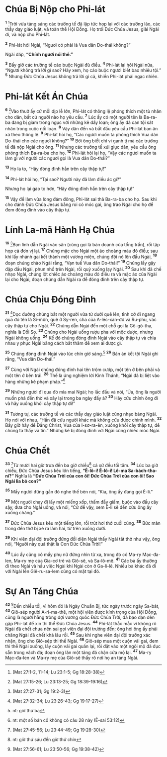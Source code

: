 # Chúa Bị Nộp cho Phi-lát

<sup><b>1</b></sup> [^1@-7c0d1338-9bb5-4a5e-9e5d-b9f7a00905be]Trời vừa tảng sáng các trưởng tế đã lập tức họp lại với các trưởng lão, các thầy dạy giáo luật, và toàn thể Hội Đồng. Họ trói Đức Chúa Jesus, giải Ngài đi, và nộp cho Phi-lát.

<sup><b>2</b></sup> Phi-lát hỏi Ngài, “Ngươi có phải là Vua dân Do-thái không?”

Ngài đáp, **“Chính ngươi nói thế.”**

<sup><b>3</b></sup> Bấy giờ các trưởng tế cáo buộc Ngài đủ điều. <sup><b>4</b></sup> Phi-lát lại hỏi Ngài nữa, “Ngươi không trả lời gì sao? Hãy xem, họ cáo buộc ngươi biết bao nhiêu tội.” <sup><b>5</b></sup> Nhưng Đức Chúa Jesus không trả lời gì cả, khiến Phi-lát phải ngạc nhiên.

# Phi-lát Kết Án Chúa

<sup><b>6</b></sup> [^2@-7c0d1338-9bb5-4a5e-9e5d-b9f7a00905be]Vào thuở ấy cứ mỗi dịp lễ lớn, Phi-lát có thông lệ phóng thích một tù nhân cho dân, bất cứ người nào họ yêu cầu. <sup><b>7</b></sup> Lúc ấy có một người tên là Ba-ra-ba đang bị giam trong ngục với những kẻ dấy loạn; ông ấy đã can tội sát nhân trong cuộc nổi loạn. <sup><b>8</b></sup> Vậy dân đến và bắt đầu yêu cầu Phi-lát ban ân xá theo thông lệ. <sup><b>9</b></sup> Phi-lát hỏi họ, “Các ngươi muốn ta phóng thích Vua dân Do-thái cho các ngươi không?” <sup><b>10</b></sup> Bởi ông biết chỉ vì ganh tị mà các trưởng tế đã nộp Ngài cho ông. <sup><b>11</b></sup> Nhưng các trưởng tế xúi giục dân, yêu cầu ông phóng thích Ba-ra-ba cho họ. <sup><b>12</b></sup> Phi-lát hỏi lại họ, “Vậy các ngươi muốn ta làm gì với người các ngươi gọi là Vua dân Do-thái?”

<sup><b>13</b></sup> Họ la to, “Hãy đóng đinh hắn trên cây thập tự!”

<sup><b>14</b></sup> Phi-lát hỏi họ, “Tại sao? Người này đã làm điều ác gì?”

Nhưng họ lại gào to hơn, “Hãy đóng đinh hắn trên cây thập tự!”

<sup><b>15</b></sup> Vậy để làm vừa lòng đám đông, Phi-lát sai thả Ba-ra-ba cho họ. Sau khi cho đánh Đức Chúa Jesus bằng roi có móc gai, ông trao Ngài cho họ để đem đóng đinh vào cây thập tự.

# Lính La-mã Hành Hạ Chúa

<sup><b>16</b></sup> [^3@-7c0d1338-9bb5-4a5e-9e5d-b9f7a00905be]Bọn lính dẫn Ngài vào sân (cũng gọi là bản doanh của tổng trấn), rồi tập họp cả đơn vị lại. <sup><b>17</b></sup> Chúng mặc cho Ngài một áo choàng màu đỏ điều; sau khi lấy nhánh gai kết thành một vương miện, chúng đội nó lên đầu Ngài, <sup><b>18</b></sup> đoạn chúng chào Ngài rằng, “Vạn tuế Vua dân Do-thái!” <sup><b>19</b></sup> Chúng lấy gậy đập đầu Ngài, phun nhổ trên Ngài, rồi quỳ xuống lạy Ngài. <sup><b>20</b></sup> Sau khi đã chế nhạo Ngài, chúng lột chiếc áo choàng màu đỏ điều ra và mặc áo của Ngài lại cho Ngài, đoạn chúng dẫn Ngài ra để đóng đinh trên cây thập tự.

# Chúa Chịu Đóng Đinh

<sup><b>21</b></sup> [^4@-7c0d1338-9bb5-4a5e-9e5d-b9f7a00905be]Dọc đường chúng bắt một người vừa từ dưới quê lên, tình cờ đi ngang qua đó tên là Si-môn, quê ở Sy-ren, cha của A-léc-xan-đơ và Ru-phu, vác cây thập tự cho Ngài. <sup><b>22</b></sup> Chúng dẫn Ngài đến một chỗ gọi là Gô-gô-tha, nghĩa là Đồi Sọ. <sup><b>23</b></sup> Chúng cho Ngài uống rượu pha với mộc dược, nhưng Ngài không uống. <sup><b>24</b></sup> Kế đó chúng đóng đinh Ngài vào cây thập tự và chia nhau y phục Ngài bằng cách bắt thăm để xem ai được gì.

<sup><b>25</b></sup> Chúng đóng đinh Ngài vào lúc chín giờ sáng.[^1-7c0d1338-9bb5-4a5e-9e5d-b9f7a00905be] <sup><b>26</b></sup> Bản án kết tội Ngài ghi rằng, “Vua dân Do-thái.”

<sup><b>27</b></sup> Cùng với Ngài chúng đóng đinh hai tên trộm cướp, một tên ở bên phải và một tên ở bên trái. <sup><b>28</b></sup> Thế là ứng nghiệm lời Kinh Thánh, “Ngài đã bị liệt vào hàng những kẻ phạm pháp.”[^2-7c0d1338-9bb5-4a5e-9e5d-b9f7a00905be]

<sup><b>29</b></sup> Những người đi qua đó mỉa mai Ngài; họ lắc đầu và nói, “Ủa, ông là người muốn phá đền thờ và xây lại trong ba ngày đấy à? <sup><b>30</b></sup> Hãy cứu chính ông đi và hãy xuống khỏi cây thập tự đi!”

<sup><b>31</b></sup> Tương tự, các trưởng tế và các thầy dạy giáo luật cũng nhạo báng Ngài. Họ nói với nhau, “Hắn đã cứu người khác mà không cứu được chính mình. <sup><b>32</b></sup> Bây giờ hãy để Đấng Christ, Vua của I-sơ-ra-ên, xuống khỏi cây thập tự, để chúng ta thấy và tin.” Những kẻ bị đóng đinh với Ngài cũng nhiếc móc Ngài.

# Chúa Chết

<sup><b>33</b></sup> [^5@-7c0d1338-9bb5-4a5e-9e5d-b9f7a00905be]Từ mười hai giờ trưa đến ba giờ chiều[^3-7c0d1338-9bb5-4a5e-9e5d-b9f7a00905be] cả xứ đều tối tăm. <sup><b>34</b></sup> Lúc ba giờ chiều, Đức Chúa Jesus kêu lớn tiếng, **“Ê-lô-i! Ê-lô-i! Lê-ma Sa-bách-tha-ni?”** Nghĩa là **“Đức Chúa Trời của con ôi! Đức Chúa Trời của con ôi! Sao Ngài lìa bỏ con?”**

<sup><b>35</b></sup> Mấy người đứng gần đó nghe thế bèn nói, “Kìa, ông ấy đang gọi Ê-li.”

<sup><b>36</b></sup> Một người chạy đi lấy một miếng xốp, thấm đầy giấm, buộc vào đầu cây sậy, đưa cho Ngài uống, và nói, “Cứ để vậy, xem Ê-li sẽ đến cứu ông ấy xuống chăng.”

<sup><b>37</b></sup> Đức Chúa Jesus kêu một tiếng lớn, rồi trút hơi thở cuối cùng. <sup><b>38</b></sup> Bức màn trong đền thờ bị xé ra làm hai, từ trên xuống dưới.

<sup><b>39</b></sup> Khi viên đại đội trưởng đứng đối diện Ngài thấy Ngài tắt thở như vậy, ông nói, “Người này quả thật là Con Đức Chúa Trời!”

<sup><b>40</b></sup> Lúc ấy cũng có mấy phụ nữ đứng nhìn từ xa, trong đó có Ma-ry Mạc-đa-len, Ma-ry mẹ của Gia-cơ trẻ và Giô-sê, và Sa-lô-mê. <sup><b>41</b></sup> Các bà ấy thường đi theo Ngài và hầu việc Ngài khi Ngài còn ở Ga-li-lê. Nhiều bà khác đã đi với Ngài lên Giê-ru-sa-lem cũng có mặt tại đó.

# Sự An Táng Chúa

<sup><b>42</b></sup> [^6@-7c0d1338-9bb5-4a5e-9e5d-b9f7a00905be]Đến chiều tối, vì hôm đó là Ngày Chuẩn Bị, tức ngày trước ngày Sa-bát, <sup><b>43</b></sup> Giô-sép người A-ri-ma-thê, một hội viên được kính trọng của Hội Đồng, cũng là người hằng trông đợi vương quốc Đức Chúa Trời, đã bạo dạn đến gặp Phi-lát để xin thi thể Đức Chúa Jesus. <sup><b>44</b></sup> Phi-lát thắc mắc vì không rõ Ngài đã chết chưa nên sai gọi viên đại đội trưởng đến; ông hỏi ông ấy phải chăng Ngài đã chết khá lâu rồi. <sup><b>45</b></sup> Sau khi nghe viên đại đội trưởng xác nhận, ông cho Giô-sép thi thể Ngài. <sup><b>46</b></sup> Giô-sép mua một cuộn vải gai, đem thi thể Ngài xuống, lấy cuộn vải gai quấn lại, rồi đặt vào một ngôi mộ đã đục sẵn trong vách đá; đoạn ông lăn một tảng đá chận cửa mộ lại. <sup><b>47</b></sup> Ma-ry Mạc-đa-len và Ma-ry mẹ của Giô-sê thấy rõ nơi họ an táng Ngài.

[^1-7c0d1338-9bb5-4a5e-9e5d-b9f7a00905be]: nt: giờ thứ ba

[^2-7c0d1338-9bb5-4a5e-9e5d-b9f7a00905be]: nt: một số bản cổ không có câu 28 này (Ê-sai 53:12)

[^3-7c0d1338-9bb5-4a5e-9e5d-b9f7a00905be]: nt: giờ thứ sáu đến giờ thứ chín

[^1@-7c0d1338-9bb5-4a5e-9e5d-b9f7a00905be]: (Mat 27:1-2, 11-14; Lu 23:1-5; Gg 18:28-38)

[^2@-7c0d1338-9bb5-4a5e-9e5d-b9f7a00905be]: (Mat 27:15-26; Lu 23:13-25; Gg 18:39-19:16)

[^3@-7c0d1338-9bb5-4a5e-9e5d-b9f7a00905be]: (Mat 27:27-31; Gg 19:2-3)

[^4@-7c0d1338-9bb5-4a5e-9e5d-b9f7a00905be]: (Mat 27:32-34; Lu 23:26-43; Gg 19:17-27)

[^5@-7c0d1338-9bb5-4a5e-9e5d-b9f7a00905be]: (Mat 27:45-56; Lu 23:44-49; Gg 19:28-30)

[^6@-7c0d1338-9bb5-4a5e-9e5d-b9f7a00905be]: (Mat 27:56-61; Lu 23:50-56; Gg 19:38-42)

